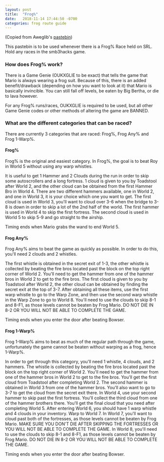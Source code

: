 ```yaml
---
layout: post
title:  "Frog%"
date:   2018-11-14 17:44:50 -0700
categories: frog route guide
---
```


(Copied from Aweglib's [pastebin](http://pastebin.com/P7Yu3JEM))

This pastebin is to be used whenever there is a Frog% Race held on SRL. Hold any races in the smb3hacks game. 

### How does Frog% work?

There is a Game Genie (OUKXGLIE to be exact) that tells the game that Mario is always wearing a frog suit. Because of this, there is an added benefit/drawback (depending on how you want to look at it) that Mario is basically invincible. You can still fall off levels, be eaten by Big Bertha, or die to lava however.

For any Frog% runs/races, OUKXGLIE is required to be used, but all other Game Genie codes or other methods of altering the game are BANNED.

### What are the different categories that can be raced?

There are currently 3 categories that are raced: Frog%, Frog Any% and Frog 1-Warp%.

#### Frog%

Frog% is the original and easiest category. In Frog%, the goal is to beat Roy in World 5 without using any warp whistles.

It is useful to get 1 Hammer and 2 Clouds during the run in order to skip some autoscrollers and a long fortress. 1 cloud is given to you by Toadstool after World 2, and the other cloud can be obtained from the first Hammer Bro in World 4. There are two different hammers available, one in World 2, and one in World 3, it is your choice which one you want to get. The first cloud is used in World 3, you'll want to cloud over 3-6 when the bridge to 3-8 is down in order to skip a lot of the 2nd half of the world. The first hammer is used in World 4 to skip the first fortress. The second cloud is used in World 5 to skip 5-9 and go straight to the airship.

Timing ends when Mario grabs the wand to end World 5.

#### Frog Any%

Frog Any% aims to beat the game as quickly as possible. In order to do this, you'll need 2 clouds and 2 whistles.

The first whistle is obtained in the secret exit of 1-3, the other whistle is collected by beating the fire bros located past the block on the top right corner of World 2. You'll need to get the hammer from one of the hammer bros in World 2 to get to the fire bros. The first cloud is given to you by Toadstool after World 2, the other cloud can be obtained by finding the secret exit at the top of 3-7. After obtaining all these items, use the first warp whistle to go to the Warp Zone, and then use the second warp whistle in the Warp Zone to go to World 8. You'll need to use the clouds to skip 8-1 and 8-F1, as those levels cannot be beaten by Frog Mario. DO NOT DIE IN 8-2 OR YOU WILL NOT BE ABLE TO COMPLETE THE GAME.

Timing ends when you enter the door after beating Bowser.

#### Frog 1-Warp%

Frog 1-Warp% aims to beat as much of the regular path through the game, unfortunately the game cannot be beaten without warping as a frog, hence 1-Warp%.

In order to get through this category, you'll need 1 whistle, 4 clouds, and 2 hammers. The whistle is collected by beating the fire bros located past the block on the top right corner of World 2. You'll need to get the hammer from one of the hammer bros in World 2 to get to the fire bros. You'll get the first cloud from Toadstool after completing World 2. The second hammer is obtained in World 3 from one of the hammer bros. You'll also want to go to 3-7 to get the cloud from the secret exit there. In World 4, use your second hammer to skip past the first fortress. You'll collect the third cloud from one of the hammer brothers there. You'll get the final cloud that you need after completing World 5. After entering World 6, you should have 1 warp whistle and 4 clouds in your inventory. Warp to World 7. In World 7, you'll want to cloud past both of the fortresses, as those levels cannot be beaten by Frog Mario. MAKE SURE YOU DON'T DIE AFTER SKIPPING THE FORTRESSES OR YOU WILL NOT BE ABLE TO COMPLETE THE GAME. In World 8, you'll need to use the clouds to skip 8-1 and 8-F1, as those levels cannot be beaten by Frog Mario. DO NOT DIE IN 8-2 OR YOU WILL NOT BE ABLE TO COMPLETE THE GAME.

Timing ends when you enter the door after beating Bowser.
